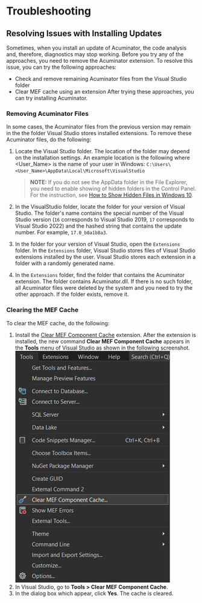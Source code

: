 # Troubleshooting

## Resolving Issues with Installing Updates

Sometimes, when you install an update of Acuminator, the code analysis and, therefore, diagnostics may stop working. 
Before you try any of the approaches, you need to remove the Acuminator extension.
To resolve this issue, you can try the following approaches:
 - Check and remove remaining Acuminator files from the Visual Studio folder
 - Clear MEF cache using an extension
After trying these approaches, you can try installing Acuminator.
 
### Removing Acuminator Files
In some cases, the Acuminator files from the previous version may remain in the the folder Visual Studio stores installed extensions.
To remove these Acuminator files, do the following:
1. Locate the Visual Studio folder. The location of the folder may depend on the installation settings. An example location is the following where <User_Name> is the name of your user in Windows:
   `C:\Users\<User_Name>\AppData\Local\Microsoft\VisualStudio`
   
   > **NOTE:** If you do not see the AppData folder in the File Explorer, you need to enable showing of hidden folders in the Control Panel. For the instruction, see [How to Show Hidden Files in Windows 10](https://www.technipages.com/show-hidden-files-windows).
2. In the VisualStudio folder, locate the folder for your version of Visual Studio. 
	The folder's name contains the special number of the Visual Studio version (`16` corresponds to Visual Studio 2019, `17` corresponds to Visual Studio 2022) and the hashed string that contains the update number. For example, `17.0_b0a1b8a3`.
3. In the folder for your version of Visual Studio, open the `Extensions` folder.
	In the `Extensions` folder, Visual Studio stores files of Visual Studio extensions installed by the user. Visual Studio stores each extension in a folder with a randomly generated name. 
4. In the `Extensions` folder, find the folder that contains the Acuminator extension. The folder contains Acuminator.dll. 
   If there is no such folder, all Acuminator files were deleted by the system and you need to try the other approach.
   If the folder exists, remove it. 
   
### Clearing the MEF Cache
To clear the MEF cache, do the following:
1. Install the [Clear MEF Component Cache]("https://marketplace.visualstudio.com/items?itemName=MadsKristensen.ClearMEFComponentCache") extension.
   After the extension is installed, the new command **Clear MEF Component Cache** appears in the **Tools** menu of Visual Studio as shown in the following screenshot.
   <br/>
   ![Clear MEF Component Cache](images/Tools_ClearMEFCache.png)<br/>
2. In Visual Studio, go to **Tools > Clear MEF Component Cache**.
3. In the dialog box which appear, click **Yes**.
The cache is cleared. 

